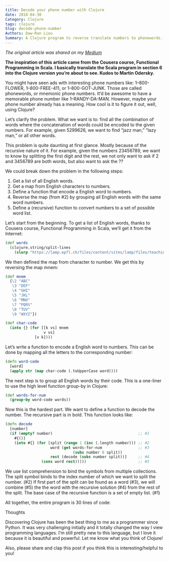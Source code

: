 ```yaml
---
title: Decode your phone number with Clojure
date: 2018-04-30
Category: Clojure
tags: clojure
Slug: decode-phone-number
Authors: Daw-Ran Liou
Summary: A Clojure program to reverse translate numbers to phonewords.
---
```


_The original article was shared on my [Medium](https://medium.com/@dawran6/decode-your-phone-number-with-clojure-373ccbd11bb9)_

__The inspiration of this article came from the Cousera course, Functional Programming in Scala. I basically translate the Scala program in section 6 into the Clojure version you’re about to see. Kudos to Martin Odersky.__

You might have seen ads with interesting phone numbers like: 1–800-FLOWER, 1–800-FREE-411, or 1–800-GOT-JUNK. Those are called phonewords, or mnemonic phone numbers. It’d be awesome to have a memorable phone number like 1–RANDY-DA-MAN. However, maybe your phone number already has a meaning. How cool is it to figure it out, well, using Clojure?

Let’s clarify the problem. What we want is to: find all the combination of words where the concatenation of words could be encoded to the given numbers. For example, given 5299626, we want to find “jazz man,” “lazy man,” or all other words.

This problem is quite daunting at first glance. Mostly because of the recursive nature of it. For example, given the numbers 23456789, we want to know by splitting the first digit and the rest, we not only want to ask if 2 and 3456789 are both words, but also want to ask the ??

We could break down the problem in the following steps:

1. Get a list of all English words.
1. Get a map from English characters to numbers.
1. Define a function that encode a English word to numbers.
1. Reverse the map (from #2) by grouping all English words with the same word numbers.
1. Define a (recursive) function to convert numbers to a set of possible word list.

Let’s start from the beginning. To get a list of English words, thanks to Cousera course, Functional Programming in Scala, we’ll get it from the Internet:

```clojure
(def words
  (clojure.string/split-lines
    (slurp "https://lamp.epfl.ch/files/content/sites/lamp/files/teaching/progfun/linuxwords.txt")))
```

We then defined the map from character to number. We get this by reversing the map mnem:

```clojure
(def mnem
  {\2 "ABC"
   \3 "DEF"
   \4 "GHI"
   \5 "JKL"
   \6 "MNO"
   \7 "PQRS"
   \8 "TUV"
   \9 "WXYZ"})

(def char-code
  (into {} (for [[k vs] mnem
                 v vs]
             [v k])))
```

Let’s write a function to encode a English word to numbers. This can be done by mapping all the letters to the corresponding number:

```clojure
(defn word-code
  [word]
  (apply str (map char-code (.toUpperCase word))))
```

The next step is to group all English words by their code. This is a one-liner to use the high level function group-by in Clojure:

```clojure
(def words-for-num
  (group-by word-code words))
```

Now this is the hardest part. We want to define a function to decode the number. The recursive part is in bold. This function looks like:

```clojure
(defn decode
  [number]
  (if (empty? number)                                      ;; #1
    #{()}
    (into #{} (for [split (range 1 (inc (.length number))) ;; #2
                    word (get words-for-num                ;; #3
                              (subs number 0 split)) 
                    rest (decode (subs number split))]     ;; #4
                (cons word rest)))))                       ;; #5
```

We use list comprehension to bind the symbols from multiple collections. The split symbol binds to the index number of which we want to split the number. (#2) If first part of the split can be found as a word (#3), we will combine (#5) the the word with the recursive solution (#4) from the rest of the split. The base case of the recursive function is a set of empty list. (#1)

All together, the entire program is 30 lines of code:

<script src="https://gist.github.com/dawran6/b08e6d3059253471050e98c80875ae8b.js"></script>

Thoughts

Discovering Clojure has been the best thing to me as a programmer since Python. It was very challenging initially and it totally changed the way I view programming languages. I’m still pretty new to this language, but I love it because it is beautiful and powerful. Let me know what you think of Clojure!

Also, please share and clap this post if you think this is interesting/helpful to you!